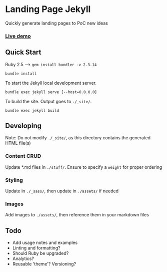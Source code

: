# Landing Page Jekyll

Quickly generate landing pages to PoC new ideas

### [Live demo](https://mikeqdev.github.io/landing-page-gen-jekyll/)

## Quick Start

Ruby 2.5 --> `gem install bundler -v 2.3.14`

```
bundle install
```

To start the Jekyll local development server.

```
bundle exec jekyll serve [--host=0.0.0.0]
```

To build the site. Output goes to `./_site/`.

```
bundle exec jekyll build
```

## Developing

Note: Do not modify `./_site/`, as this directory contains the generated HTML file(s)

### Content CRUD

Update \*.md files in `./stuff/`. Ensure to specify a `weight` for proper ordering

### Styling

Update in `./_sass/`, then update in `./assets/` if needed

### Images

Add images to `./assets/`, then reference them in your markdown files

## Todo

- Add usage notes and examples
- Linting and formatting?
- Should Ruby be upgraded?
- Analytics?
- Reusable 'theme'? Versioning?

